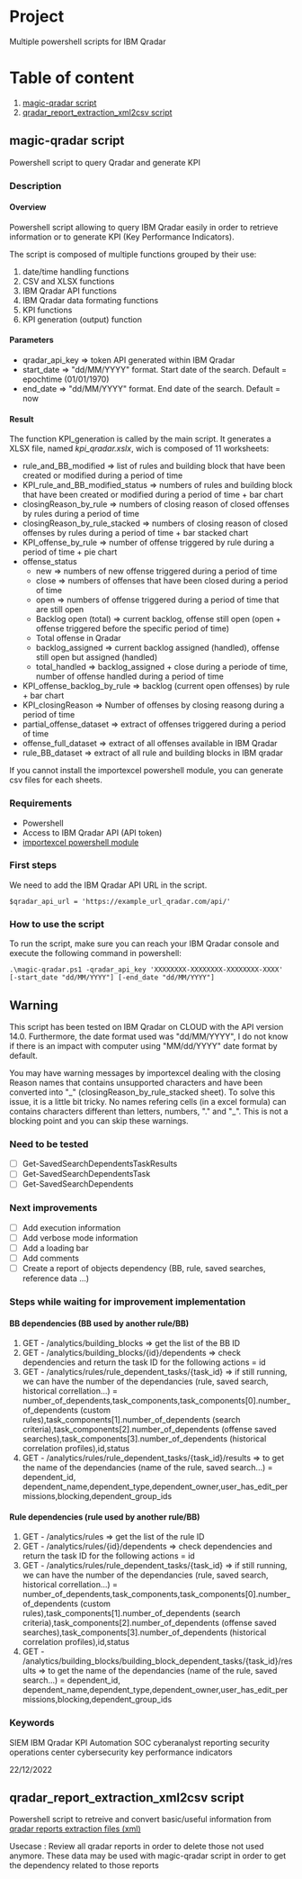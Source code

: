 # Project
Multiple powershell scripts for IBM Qradar

# Table of content
1. [magic-qradar script](https://github.com/tacosaure/magic-qradar#magic-qradar-script)
2. [qradar_report_extraction_xml2csv script](https://github.com/tacosaure/magic-qradar#qradar_report_extraction_xml2csv-script)


## magic-qradar script
Powershell script to query Qradar and generate KPI

### Description
#### Overview
Powershell script allowing to query IBM Qradar easily in order to retrieve information or to generate KPI (Key Performance Indicators). 

The script is composed of multiple functions grouped by their use:
1. date/time handling functions
2. CSV and XLSX functions
3. IBM Qradar API functions
4. IBM Qradar data formating functions
5. KPI functions
6. KPI generation (output) function

#### Parameters
- qradar_api_key => token API generated within IBM Qradar
- start_date => "dd/MM/YYYY" format.  Start date of the search. Default = epochtime (01/01/1970)
- end_date => "dd/MM/YYYY" format. End date of the search. Default = now

#### Result
The function KPI_generation is called by the main script. It generates a XLSX file, named _kpi_qradar.xslx_, wich is composed of 11 worksheets:
- rule_and_BB_modified => list of rules and building block that have been created or modified during a period of time
- KPI_rule_and_BB_modified_status => numbers of rules and building block that have been created or modified during a period of time + bar chart
- closingReason_by_rule => numbers of closing reason of closed offenses by rules during a period of time
- closingReason_by_rule_stacked => numbers of closing reason of closed offenses by rules during a period of time + bar stacked chart
- KPI_offense_by_rule => number of offense triggered by rule during a period of time + pie chart
- offense_status
  - new => numbers of new offense triggered during a period of time
  - close => numbers of offenses that have been closed during a period of time
  - open => numbers of offense triggered during a period of time that are still open
  - Backlog open (total) => current backlog, offense still open (open + offense triggered before the specific period of time)
  - Total offense in Qradar
  - backlog_assigned => current backlog assigned (handled), offense still open but assigned (handled)
  - total_handled => backlog_assigned + close during a periode of time, number of offense handled during a period of time
- KPI_offense_backlog_by_rule => backlog (current open offenses) by rule + bar chart
- KPI_closingReason => Number of offenses by closing reasong during a period of time
- partial_offense_dataset => extract of offenses triggered during a period of time
- offense_full_dataset => extract of all offenses available in IBM Qradar
- rule_BB_dataset => extract of all rule and building blocks in IBM qradar

If you cannot install the importexcel powershell module, you can generate csv files for each sheets.

### Requirements
- Powershell
- Access to IBM Qradar API (API token)
- [importexcel powershell module](https://www.powershellgallery.com/packages/ImportExcel/7.1.0)

### First steps
We need to add the IBM Qradar API URL in the script.
```
$qradar_api_url = 'https://example_url_qradar.com/api/'
```

### How to use the script
To run the script, make sure you can reach your IBM Qradar console and execute the following command in powershell:
```
.\magic-qradar.ps1 -qradar_api_key 'XXXXXXXX-XXXXXXXX-XXXXXXXX-XXXX' [-start_date "dd/MM/YYYY"] [-end_date "dd/MM/YYYY"]
```
## Warning
This script has been tested on IBM Qradar on CLOUD with the API version 14.0. Furthermore, the date format used was "dd/MM/YYYY", I do not know if there is an impact with computer using "MM/dd/YYYY" date format by default.

You may have warning messages by importexcel dealing with the closing Reason names that contains unsupported characters and have been converted into "\_" (closingReason_by_rule_stacked sheet). To solve this issue, it is a little bit tricky. No names refering cells (in a excel formula) can contains characters different than letters, numbers, "." and "\_". This is not a blocking point and you can skip these warnings.

### Need to be tested
- [ ] Get-SavedSearchDependentsTaskResults
- [ ] Get-SavedSearchDependentsTask
- [ ] Get-SavedSearchDependents

### Next improvements
- [ ] Add execution information
- [ ] Add verbose mode information
- [ ] Add a loading bar
- [ ] Add comments
- [ ] Create a report of objects dependency (BB, rule, saved searches, reference data ...)

### Steps while waiting for improvement implementation
#### BB dependencies (BB used by another rule/BB)
1. GET - /analytics/building_blocks => get the list of the BB ID
2. GET - /analytics/building_blocks/{id}/dependents => check dependencies and return the task ID for the following actions = id
3. GET - /analytics/rules/rule_dependent_tasks/{task_id} => if still running, we can have the number of the dependancies (rule, saved search, historical correllation...) = number_of_dependents,task_components,task_components[0].number_of_dependents (custom rules),task_components[1].number_of_dependents (search criteria),task_components[2].number_of_dependents (offense saved searches),task_components[3].number_of_dependents (historical correlation profiles),id,status
4. GET - /analytics/rules/rule_dependent_tasks/{task_id}/results => to get the name of the dependancies (name of the rule, saved search...) = dependent_id, dependent_name,dependent_type,dependent_owner,user_has_edit_permissions,blocking,dependent_group_ids

#### Rule dependencies (rule used by another rule/BB)
1. GET - /analytics/rules => get the list of the rule ID
2. GET - /analytics/rules/{id}/dependents => check dependencies and return the task ID for the following actions = id
3. GET - /analytics/rules/rule_dependent_tasks/{task_id} => if still running, we can have the number of the dependancies (rule, saved search, historical correllation...) = number_of_dependents,task_components,task_components[0].number_of_dependents (custom rules),task_components[1].number_of_dependents (search criteria),task_components[2].number_of_dependents (offense saved searches),task_components[3].number_of_dependents (historical correlation profiles),id,status
4. GET - /analytics/building_blocks/building_block_dependent_tasks/{task_id}/results => to get the name of the dependancies (name of the rule, saved search...) = dependent_id, dependent_name,dependent_type,dependent_owner,user_has_edit_permissions,blocking,dependent_group_ids

### Keywords
SIEM IBM Qradar KPI Automation SOC cyberanalyst reporting security operations center cybersecurity key performance indicators


22/12/2022

## qradar_report_extraction_xml2csv script
Powershell script to retreive and convert basic/useful information from [qradar reports extraction files (xml)](https://www.ibm.com/docs/en/qsip/7.4?topic=content-exporting-all-custom-specific-type)

Usecase : Review all qradar reports in order to delete those not used anymore. These data may be used with magic-qradar script in order to get the dependency related to those reports

